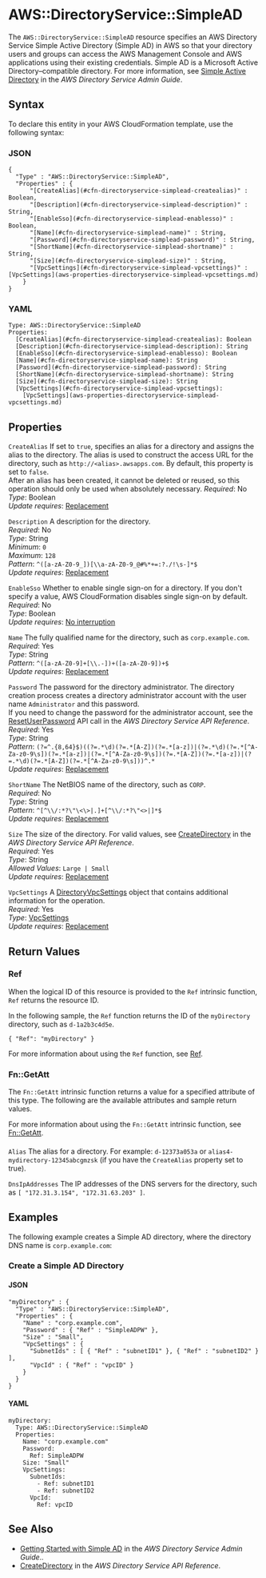 # AWS::DirectoryService::SimpleAD<a name="aws-resource-directoryservice-simplead"></a>

The `AWS::DirectoryService::SimpleAD` resource specifies an AWS Directory Service Simple Active Directory \(Simple AD\) in AWS so that your directory users and groups can access the AWS Management Console and AWS applications using their existing credentials\. Simple AD is a Microsoft Active Directory–compatible directory\. For more information, see [Simple Active Directory](https://docs.aws.amazon.com/directoryservice/latest/admin-guide/directory_simple_ad.html) in the *AWS Directory Service Admin Guide*\.

## Syntax<a name="aws-resource-directoryservice-simplead-syntax"></a>

To declare this entity in your AWS CloudFormation template, use the following syntax:

### JSON<a name="aws-resource-directoryservice-simplead-syntax.json"></a>

```
{
  "Type" : "AWS::DirectoryService::SimpleAD",
  "Properties" : {
      "[CreateAlias](#cfn-directoryservice-simplead-createalias)" : Boolean,
      "[Description](#cfn-directoryservice-simplead-description)" : String,
      "[EnableSso](#cfn-directoryservice-simplead-enablesso)" : Boolean,
      "[Name](#cfn-directoryservice-simplead-name)" : String,
      "[Password](#cfn-directoryservice-simplead-password)" : String,
      "[ShortName](#cfn-directoryservice-simplead-shortname)" : String,
      "[Size](#cfn-directoryservice-simplead-size)" : String,
      "[VpcSettings](#cfn-directoryservice-simplead-vpcsettings)" : [VpcSettings](aws-properties-directoryservice-simplead-vpcsettings.md)
    }
}
```

### YAML<a name="aws-resource-directoryservice-simplead-syntax.yaml"></a>

```
Type: AWS::DirectoryService::SimpleAD
Properties: 
  [CreateAlias](#cfn-directoryservice-simplead-createalias): Boolean
  [Description](#cfn-directoryservice-simplead-description): String
  [EnableSso](#cfn-directoryservice-simplead-enablesso): Boolean
  [Name](#cfn-directoryservice-simplead-name): String
  [Password](#cfn-directoryservice-simplead-password): String
  [ShortName](#cfn-directoryservice-simplead-shortname): String
  [Size](#cfn-directoryservice-simplead-size): String
  [VpcSettings](#cfn-directoryservice-simplead-vpcsettings): 
    [VpcSettings](aws-properties-directoryservice-simplead-vpcsettings.md)
```

## Properties<a name="aws-resource-directoryservice-simplead-properties"></a>

`CreateAlias`  <a name="cfn-directoryservice-simplead-createalias"></a>
If set to `true`, specifies an alias for a directory and assigns the alias to the directory\. The alias is used to construct the access URL for the directory, such as `http://<alias>.awsapps.com`\. By default, this property is set to `false`\.  
After an alias has been created, it cannot be deleted or reused, so this operation should only be used when absolutely necessary\.
*Required*: No  
*Type*: Boolean  
*Update requires*: [Replacement](https://docs.aws.amazon.com/AWSCloudFormation/latest/UserGuide/using-cfn-updating-stacks-update-behaviors.html#update-replacement)

`Description`  <a name="cfn-directoryservice-simplead-description"></a>
A description for the directory\.  
*Required*: No  
*Type*: String  
*Minimum*: `0`  
*Maximum*: `128`  
*Pattern*: `^([a-zA-Z0-9_])[\\a-zA-Z0-9_@#%*+=:?./!\s-]*$`  
*Update requires*: [Replacement](https://docs.aws.amazon.com/AWSCloudFormation/latest/UserGuide/using-cfn-updating-stacks-update-behaviors.html#update-replacement)

`EnableSso`  <a name="cfn-directoryservice-simplead-enablesso"></a>
Whether to enable single sign\-on for a directory\. If you don't specify a value, AWS CloudFormation disables single sign\-on by default\.  
*Required*: No  
*Type*: Boolean  
*Update requires*: [No interruption](https://docs.aws.amazon.com/AWSCloudFormation/latest/UserGuide/using-cfn-updating-stacks-update-behaviors.html#update-no-interrupt)

`Name`  <a name="cfn-directoryservice-simplead-name"></a>
The fully qualified name for the directory, such as `corp.example.com`\.  
*Required*: Yes  
*Type*: String  
*Pattern*: `^([a-zA-Z0-9]+[\\.-])+([a-zA-Z0-9])+$`  
*Update requires*: [Replacement](https://docs.aws.amazon.com/AWSCloudFormation/latest/UserGuide/using-cfn-updating-stacks-update-behaviors.html#update-replacement)

`Password`  <a name="cfn-directoryservice-simplead-password"></a>
The password for the directory administrator\. The directory creation process creates a directory administrator account with the user name `Administrator` and this password\.  
If you need to change the password for the administrator account, see the [ResetUserPassword](https://docs.aws.amazon.com/directoryservice/latest/devguide/API_ResetUserPassword.html) API call in the *AWS Directory Service API Reference*\.  
*Required*: Yes  
*Type*: String  
*Pattern*: `(?=^.{8,64}$)((?=.*\d)(?=.*[A-Z])(?=.*[a-z])|(?=.*\d)(?=.*[^A-Za-z0-9\s])(?=.*[a-z])|(?=.*[^A-Za-z0-9\s])(?=.*[A-Z])(?=.*[a-z])|(?=.*\d)(?=.*[A-Z])(?=.*[^A-Za-z0-9\s]))^.*`  
*Update requires*: [Replacement](https://docs.aws.amazon.com/AWSCloudFormation/latest/UserGuide/using-cfn-updating-stacks-update-behaviors.html#update-replacement)

`ShortName`  <a name="cfn-directoryservice-simplead-shortname"></a>
The NetBIOS name of the directory, such as `CORP`\.  
*Required*: No  
*Type*: String  
*Pattern*: `^[^\\/:*?\"\<\>|.]+[^\\/:*?\"<>|]*$`  
*Update requires*: [Replacement](https://docs.aws.amazon.com/AWSCloudFormation/latest/UserGuide/using-cfn-updating-stacks-update-behaviors.html#update-replacement)

`Size`  <a name="cfn-directoryservice-simplead-size"></a>
The size of the directory\. For valid values, see [CreateDirectory](https://docs.aws.amazon.com/directoryservice/latest/devguide/API_CreateDirectory.html) in the *AWS Directory Service API Reference*\.  
*Required*: Yes  
*Type*: String  
*Allowed Values*: `Large | Small`  
*Update requires*: [Replacement](https://docs.aws.amazon.com/AWSCloudFormation/latest/UserGuide/using-cfn-updating-stacks-update-behaviors.html#update-replacement)

`VpcSettings`  <a name="cfn-directoryservice-simplead-vpcsettings"></a>
A [DirectoryVpcSettings](https://docs.aws.amazon.com/directoryservice/latest/devguide/API_DirectoryVpcSettings.html) object that contains additional information for the operation\.  
*Required*: Yes  
*Type*: [VpcSettings](aws-properties-directoryservice-simplead-vpcsettings.md)  
*Update requires*: [Replacement](https://docs.aws.amazon.com/AWSCloudFormation/latest/UserGuide/using-cfn-updating-stacks-update-behaviors.html#update-replacement)

## Return Values<a name="aws-resource-directoryservice-simplead-return-values"></a>

### Ref<a name="aws-resource-directoryservice-simplead-return-values-ref"></a>

When the logical ID of this resource is provided to the `Ref` intrinsic function, `Ref` returns the resource ID\.

In the following sample, the `Ref` function returns the ID of the `myDirectory` directory, such as `d-1a2b3c4d5e`\.

`{ "Ref": "myDirectory" }`

For more information about using the `Ref` function, see [Ref](https://docs.aws.amazon.com/AWSCloudFormation/latest/UserGuide/intrinsic-function-reference-ref.html)\.

### Fn::GetAtt<a name="aws-resource-directoryservice-simplead-return-values-fn--getatt"></a>

The `Fn::GetAtt` intrinsic function returns a value for a specified attribute of this type\. The following are the available attributes and sample return values\.

For more information about using the `Fn::GetAtt` intrinsic function, see [Fn::GetAtt](https://docs.aws.amazon.com/AWSCloudFormation/latest/UserGuide/intrinsic-function-reference-getatt.html)\.

#### <a name="aws-resource-directoryservice-simplead-return-values-fn--getatt-fn--getatt"></a>

`Alias`  <a name="Alias-fn::getatt"></a>
The alias for a directory\. For example: `d-12373a053a` or `alias4-mydirectory-12345abcgmzsk` \(if you have the `CreateAlias` property set to true\)\.

`DnsIpAddresses`  <a name="DnsIpAddresses-fn::getatt"></a>
The IP addresses of the DNS servers for the directory, such as `[ "172.31.3.154", "172.31.63.203" ]`\.

## Examples<a name="aws-resource-directoryservice-simplead--examples"></a>

The following example creates a Simple AD directory, where the directory DNS name is `corp.example.com`:

### Create a Simple AD Directory<a name="aws-resource-directoryservice-simplead--examples--Create_a_Simple_AD_Directory"></a>

#### JSON<a name="aws-resource-directoryservice-simplead--examples--Create_a_Simple_AD_Directory--json"></a>

```
"myDirectory" : {
  "Type" : "AWS::DirectoryService::SimpleAD",
  "Properties" : {
    "Name" : "corp.example.com",
    "Password" : { "Ref" : "SimpleADPW" },
    "Size" : "Small",
    "VpcSettings" : { 
      "SubnetIds" : [ { "Ref" : "subnetID1" }, { "Ref" : "subnetID2" } ],
      "VpcId" : { "Ref" : "vpcID" }
    }
  }
}
```

#### YAML<a name="aws-resource-directoryservice-simplead--examples--Create_a_Simple_AD_Directory--yaml"></a>

```
myDirectory: 
  Type: AWS::DirectoryService::SimpleAD
  Properties: 
    Name: "corp.example.com"
    Password: 
      Ref: SimpleADPW
    Size: "Small"
    VpcSettings: 
      SubnetIds: 
        - Ref: subnetID1
        - Ref: subnetID2
      VpcId: 
        Ref: vpcID
```

## See Also<a name="aws-resource-directoryservice-simplead--seealso"></a>
+ [Getting Started with Simple AD](https://docs.aws.amazon.com/directoryservice/latest/admin-guide/simple_ad_getting_started.html) in the *AWS Directory Service Admin Guide*\.\.
+ [CreateDirectory](https://docs.aws.amazon.com/directoryservice/latest/devguide/API_CreateDirectory.html) in the *AWS Directory Service API Reference*\.